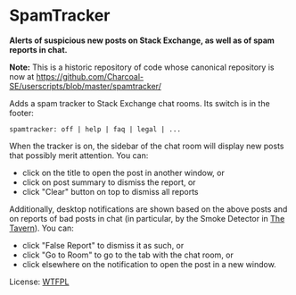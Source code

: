 # SpamTracker  

**Alerts of suspicious new posts on Stack Exchange, as well as of spam reports in chat.**

**Note:** This is a historic repository of code whose canonical repository is now at 
https://github.com/Charcoal-SE/userscripts/blob/master/spamtracker/

Adds a spam tracker to Stack Exchange chat rooms. Its switch is in the footer:

    spamtracker: off | help | faq | legal | ... 

When the tracker is on, the sidebar of the chat room will display new posts that possibly merit attention. You can:

* click on the title to open the post in another window, or
* click on post summary to dismiss the report, or
* click "Clear" button on top to dismiss all reports

Additionally, desktop notifications are shown based on the above posts and on reports of bad posts in chat (in particular, by the Smoke Detector in [The Tavern](http://chat.meta.stackexchange.com/rooms/89/tavern-on-the-meta)). You can: 

* click "False Report" to dismiss it as such, or
* click "Go to Room" to go to the tab with the chat room, or
* click elsewhere on the notification to open the post in a new window. 

License: [WTFPL](http://www.wtfpl.net)

